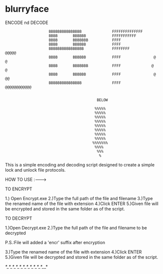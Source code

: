 # blurryface
ENCODE nd DECODE



                        BBBBBBBBBBBBBBB              FFFFFFFFFFFFFF
                        BBBB       BBBBBB            FFFFFFFFFFF		
                        BBBB       BBBBBBB           FFFF
                        BBBB       BBBBBB            FFFF
                        BBBBBBBBBBBBBBBB             FFFFFFFF             @@@@@
                        BBBB       BBBBBB            FFFF               @      @
                        BBBB       BBBBBBB           FFFF              @        @
                        BBBB       BBBBBB            FFFF               @     @@
                        BBBBBBBBBBBBBBB              FFFF                @@@@@@@@@@@@
 
                                         
                                              BELOW

                                             %%%%%
                                             %%%%%
                                             %%%%%
                                             %%%%%
                                             %%%%%
                                             %%%%%
                                             %%%%%
                                             %%%%%
                                            %%%%%%%
                                             %%%%
                                              %%%
                                               %



This is a simple encoding and decoding script designed to create a simple lock and unlock file protocols.

HOW TO USE :--->

TO ENCRYPT
 
1.)  Open Encrypt.exe
2.)Type the full path of  the file and filename
3.)Type the renamed  name of the file with extension
4.)Click ENTER
5.)Given file will be encrypted and stored in the same folder as of the script.

TO DECRYPT

1.)Open Decrypt.exe
2.)Type the full path of  the file and filename to be decrypted

P.S.:File will added a 'encr' suffix after encryption

3.)Type the renamed  name of the file with extension
4.)Click ENTER
5.)Given file will be decrypted and stored in the same folder as of the script.


_*_*_*_*_*_*_*_*_*_*_*_*_*_*_*_*_*_*_*_*_*_*_*_*_*_*_*_*_*_*_*_*_*_*
